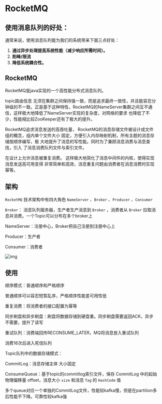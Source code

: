 # RocketMQ

## 使用消息队列的好处：

通常来说，使用消息队列能为我们的系统带来下面三点好处：

1. **通过异步处理提高系统性能（减少响应所需时间）。**
2. **削峰/限流**
3. **降低系统耦合性。**

## RocketMQ

RocketMQ是java实现的一个高性能分布式消息队列。



topic路由信息 无须在集群之间保持强一致，而是追求最终一致性，并且能容忍分钟级的不一致。正是基于这种特性，RocketMQ的NameServer集群之间互不通信，这样极大地降低了NameServer实现的复杂度，对网络的要求 也降低了不少，性能相比较ZooKeeper还有了极大的提升。

RocketMQ追求消息发送的高吞吐量， RocketMQ的消息存储文件被设计成文件组的概念，组内单个文件大小 固定，方便引入内存映射机制，所有主题的消息存储按顺序编写，极 大地提升了消息的写性能。同时为了兼顾消息消费与消息查找，引入 了消息消费队列文件与索引文件。

在设计上允许消息被重复消费。 这样极大地简化了消息中间件的内核，使得实现消息发送高可用变得 非常简单和高效，消息重复问题由消费者在消息消费时实现幂等。



## 架构

`RocketMQ` 技术架构中有四大角色 `NameServer` 、`Broker` 、`Producer` 、`Consumer`

`Broker`： 消息队列服务器，生产者生产消息到 `Broker` ，消费者从 `Broker` 拉取消息并消费。一个Topic可以分布在多个broker上

NameServer：注册中心，Broker把自己注册到注册中心上

Producer：生产者

Consumer：消费者

![img](https://rocketmq.apache.org/assets/images/rmq-basic-arc.png)

## 使用

顺序模式：普通顺序和严格顺序 

普通顺序可以容忍短暂乱序，严格顺序性能差可用性低

重复消费：将消费者的接口配置为幂等

同步刷盘和异步刷盘：刷盘将数据存储到硬盘重。同步刷盘需要返回ACK，异步不需要，提升了读写



重试队列：消费端回传RECONSUME_LATER，MQ将消息放入重试队列

消费16次后进入死信队列



Topic队列中的数据存储模式：

CommitLog：消息存储主体 大小固定 

ConsumeQueue：基于topic的commitlog索引文件，保存 CommitLog 中的起始物理偏移量 offset，消息大小 `size` 和消息 `Tag` 的 `HashCode` 值

多个queue对应一个单独的CommitLog文件，性能较kafka慢，但是在partition多后性能不下降。可靠性较kafka强

